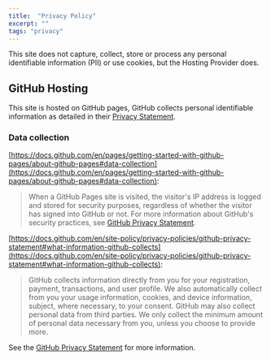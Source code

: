 ```yaml
---
title:  "Privacy Policy"
excerpt: ""
tags: "privacy"
---
```


This site does not capture, collect, store or process any personal identifiable information (PII) or use cookies, but the Hosting Provider does.

## GitHub Hosting

This site is hosted on GitHub pages, GitHub collects personal identifiable information as detailed in their [Privacy Statement](https://docs.github.com/en/site-policy/privacy-policies/github-privacy-statement#what-information-github-collects).

### Data collection  

[https://docs.github.com/en/pages/getting-started-with-github-pages/about-github-pages#data-collection](https://docs.github.com/en/pages/getting-started-with-github-pages/about-github-pages#data-collection):

> When a GitHub Pages site is visited, the visitor's IP address is logged and stored for security purposes, regardless of whether the visitor has signed into GitHub or not. For more information about GitHub's security practices, see [GitHub Privacy Statement](https://docs.github.com/en/site-policy/privacy-policies/github-privacy-statement).  

[https://docs.github.com/en/site-policy/privacy-policies/github-privacy-statement#what-information-github-collects](https://docs.github.com/en/site-policy/privacy-policies/github-privacy-statement#what-information-github-collects):

> GitHub collects information directly from you for your registration, payment, transactions, and user profile. We also automatically collect from you your usage information, cookies, and device information, subject, where necessary, to your consent. GitHub may also collect personal data from third parties. We only collect the minimum amount of personal data necessary from you, unless you choose to provide more.  

See the [GitHub Privacy Statement](https://docs.github.com/en/site-policy/privacy-policies/github-privacy-statement#what-information-github-collects) for more information.
